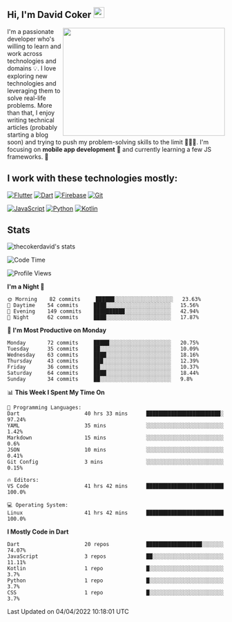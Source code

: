 ## Hi, I'm David Coker <img src="https://raw.githubusercontent.com/thecokerdavid/thecokerdavid/main/gifs/wave.gif" width="25px">
<img align="right" height="250" width="375" alt="" src="https://raw.githubusercontent.com/thecokerdavid/thecokerdavid/main/gifs/reminisce.gif" width="25px">

<p>I'm a passionate developer who's willing to learn and work across technologies and domains 💡. I love exploring new technologies and leveraging them to solve real-life problems. More than that, I enjoy writing technical articles (probably starting a blog soon) and trying to push my problem-solving skills to the limit  👨🏻‍💻. I'm focusing on <strong>mobile app development</strong> 📱 and currently learning a few JS frameworks. 🤪</p>

## I work with these technologies mostly:

[![Flutter](https://img.shields.io/badge/-Flutter-blue?style=for-the-badge&logo=flutter&logoColor=ffffff)](https://www.flutter.dev/)
[![Dart](https://img.shields.io/badge/-Dart-ffffff?style=for-the-badge&logo=dart&logoColor=blue)](https://www.dart.dev/)
[![Firebase](https://img.shields.io/badge/-Firebase-%23FBB741?style=for-the-badge&logo=firebase&logoColor=FBB741&labelColor=%23ffffff&color=%23FBB741)](https://www.firebase.google.com/)
[![Git](https://img.shields.io/badge/-Git-EB5C38?style=for-the-badge&logo=git&logoColor=%23ffffff)](https://git-scm.com/)

[![JavaScript](https://img.shields.io/badge/-JavaScript-F7DF1E?style=for-the-badge&logo=javascript&logoColor=000000&labelColor=F7DF1E&color=F7DF1E)](https://www.javascript.com/)
[![Python](https://img.shields.io/badge/-Python-yellow?style=for-the-badge&logo=python&logoColor=yellow&labelColor=blue&color=blue)](https://www.python.org/)
[![Kotlin](https://img.shields.io/badge/-Kotlin-7F52FF?style=for-the-badge&logo=Kotlin&logoColor=ffffff)](https://www.kotlinlang.com/)

## Stats

<p><img src="https://github-readme-stats.vercel.app/api?username=thecokerdavid&show_icons=true&hide_border=true&border_radius=10&theme=onedark" alt="thecokerdavid's stats" /></p>

<!--START_SECTION:waka-->
![Code Time](http://img.shields.io/badge/Code%20Time-260%20hrs%2050%20mins-blue)

![Profile Views](http://img.shields.io/badge/Profile%20Views-8-blue)

**I'm a Night 🦉** 

```text
🌞 Morning    82 commits     ██████░░░░░░░░░░░░░░░░░░░   23.63% 
🌆 Daytime    54 commits     ████░░░░░░░░░░░░░░░░░░░░░   15.56% 
🌃 Evening    149 commits    ██████████░░░░░░░░░░░░░░░   42.94% 
🌙 Night      62 commits     ████░░░░░░░░░░░░░░░░░░░░░   17.87%

```
📅 **I'm Most Productive on Monday** 

```text
Monday       72 commits     █████░░░░░░░░░░░░░░░░░░░░   20.75% 
Tuesday      35 commits     ██░░░░░░░░░░░░░░░░░░░░░░░   10.09% 
Wednesday    63 commits     ████░░░░░░░░░░░░░░░░░░░░░   18.16% 
Thursday     43 commits     ███░░░░░░░░░░░░░░░░░░░░░░   12.39% 
Friday       36 commits     ██░░░░░░░░░░░░░░░░░░░░░░░   10.37% 
Saturday     64 commits     ████░░░░░░░░░░░░░░░░░░░░░   18.44% 
Sunday       34 commits     ██░░░░░░░░░░░░░░░░░░░░░░░   9.8%

```


📊 **This Week I Spent My Time On** 

```text
💬 Programming Languages: 
Dart                     40 hrs 33 mins      ████████████████████████░   97.24% 
YAML                     35 mins             ░░░░░░░░░░░░░░░░░░░░░░░░░   1.42% 
Markdown                 15 mins             ░░░░░░░░░░░░░░░░░░░░░░░░░   0.6% 
JSON                     10 mins             ░░░░░░░░░░░░░░░░░░░░░░░░░   0.41% 
Git Config               3 mins              ░░░░░░░░░░░░░░░░░░░░░░░░░   0.15%

🔥 Editors: 
VS Code                  41 hrs 42 mins      █████████████████████████   100.0%

💻 Operating System: 
Linux                    41 hrs 42 mins      █████████████████████████   100.0%

```

**I Mostly Code in Dart** 

```text
Dart                     20 repos            ██████████████████░░░░░░░   74.07% 
JavaScript               3 repos             ██░░░░░░░░░░░░░░░░░░░░░░░   11.11% 
Kotlin                   1 repo              █░░░░░░░░░░░░░░░░░░░░░░░░   3.7% 
Python                   1 repo              █░░░░░░░░░░░░░░░░░░░░░░░░   3.7% 
CSS                      1 repo              █░░░░░░░░░░░░░░░░░░░░░░░░   3.7%

```



 Last Updated on 04/04/2022 10:18:01 UTC
<!--END_SECTION:waka-->

<!-- ### Hi there 👋

<img align="center" src="/github-metrics.svg" alt="David Coker's Stats"> -->

<!-- ![David Coker's Most used languages](https://github-readme-stats.vercel.app/api/top-langs?username=thecokerdavid&layout=compact&show_icons=true&count_private=true&theme=gotham) -->
